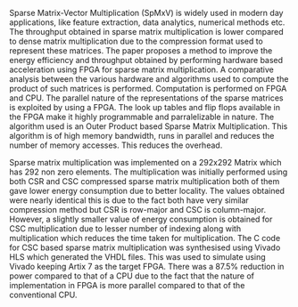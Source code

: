   Sparse Matrix-Vector Multiplication (SpMxV)  is widely used in modern day applications, like feature extraction, data analytics, numerical methods etc. The throughput obtained in sparse matrix multiplication is lower compared to dense matrix multiplication due to the compression format used to represent these matrices. The paper proposes a method to improve the energy efficiency and throughput obtained by performing hardware based acceleration using FPGA for sparse matrix multiplication. A comparative analysis between the various hardware and algorithms used to compute the product of such matrices is performed. Computation is performed on FPGA and CPU. The parallel nature of the representations of the sparse matrices is exploited by using a FPGA. The look up tables and flip flops available in the FPGA make it highly programmable and parralelizable in nature. The algorithm used is an Outer Product based Sparse Matrix Multiplication. This algorithm is of high memory bandwidth, runs in parallel and reduces the number of memory accesses. This reduces the overhead.

  Sparse matrix multiplication was implemented on a 292x292 Matrix which has 292 non zero elements. The multiplication was initially performed using both CSR and CSC compressed sparse matrix multiplication both of them gave lower energy consumption due to better locality. The values obtained were nearly identical this is due to the fact both have very similar compression method but CSR is row-major and CSC is column-major. However, a slightly smaller value of energy consumption is obtained for CSC multiplication due to lesser number of indexing along with multiplication which reduces the time taken for multiplication.
The C code for CSC based sparse matrix multiplication was synthesised using Vivado HLS which generated the VHDL files. This was used to simulate using Vivado keeping Artix 7 as the target FPGA. There was a 87.5% reduction in power compared to that of a CPU due to the fact that the nature of implementation in FPGA is more parallel compared to that of the conventional CPU. 
